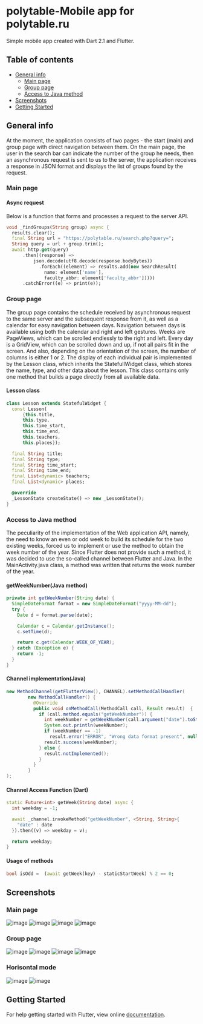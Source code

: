 # polytable-Mobile app for polytable.ru
Simple mobile app created with Dart 2.1 and Flutter.

## Table of contents
* [General info](#general-info)
  * [Main page](#main-page)
  * [Group page](#group-page)
  * [Access to Java method](#access-to-java-method)
* [Screenshots](#screenshots)
* [Getting Started](#getting-started)

## General info
At the moment, the application consists of two pages - the start (main) and group page with direct navigation between them.
On the main page, the user in the search bar can indicate the number of the group he needs, then an asynchronous request is sent to us to the server, the application receives a response in JSON format and displays the list of groups found by the request.

### Main page
#### Async request
Below is a function that forms and processes a request to the server API.
```dart
void _findGroups(String group) async {
  results.clear();
  final String url = "https://polytable.ru/search.php?query=";
  String query = url + group.trim();
  await http.get(query)
      .then((response) =>
          json.decode(utf8.decode(response.bodyBytes))
            .forEach((element) => results.add(new SearchResult(
              name: element['name'],
              faculty_abbr: element['faculty_abbr']))))
      .catchError((e) => print(e));

```
### Group page
The group page contains the schedule received by asynchronous request to the same server and the subsequent response from it, as well as a calendar for easy navigation between days. Navigation between days is available using both the calendar and right and left gestures.
Weeks are PageViews, which can be scrolled endlessly to the right and left.
Every day is a GridView, which can be scrolled down and up, if not all pairs fit in the screen. And also, depending on the orientation of the screen, the number of columns is either 1 or 2.
The display of each individual pair is implemented by the Lesson class, which inherits the StatefullWidget class, which stores the name, type, and other data about the lesson. This class contains only one method that builds a page directly from all available data.
#### Lesson class
```dart
class Lesson extends StatefulWidget {
  const Lesson(
      {this.title,
      this.type,
      this.time_start,
      this.time_end,
      this.teachers,
      this.places});

  final String title;
  final String type;
  final String time_start;
  final String time_end;
  final List<dynamic> teachers;
  final List<dynamic> places;

  @override
  _LessonState createState() => new _LessonState();
}
```

### Access to Java method
The peculiarity of the implementation of the Web application API, namely, the need to know an even or odd week to build its schedule for the two existing weeks, forced us to implement or use the method to obtain the week number of the year.
Since Flutter does not provide such a method, it was decided to use the so-called channel between Flutter and Java. In the MainActivity.java class, a method was written that returns the week number of the year.
#### getWeekNumber(Java method)
```java
private int getWeekNumber(String date) {
  SimpleDateFormat format = new SimpleDateFormat("yyyy-MM-dd");
  try {
    Date d = format.parse(date);

    Calendar c = Calendar.getInstance();
    c.setTime(d);

    return c.get(Calendar.WEEK_OF_YEAR);
  } catch (Exception e) {
    return -1;
  }
}
```
#### Channel implementation(Java)
```java
new MethodChannel(getFlutterView(), CHANNEL).setMethodCallHandler(
        new MethodCallHandler() {
          @Override
          public void onMethodCall(MethodCall call, Result result)  {
            if (call.method.equals("getWeekNumber")) {
              int weekNumber = getWeekNumber(call.argument("date").toString());
              System.out.println(weekNumber);
              if (weekNumber == -1)
                result.error("ERROR", "Wrong data format present", null);
              result.success(weekNumber);
            } else {
              result.notImplemented();
            }
          }
        }
);
```
#### Channel Access Function (Dart)
```dart
static Future<int> getWeek(String date) async {
  int weekday = -1;

  await _channel.invokeMethod("getWeekNumber", <String, String>{
    "date" : date
  }).then((v) => weekday = v);

  return weekday;
}
```
#### Usage of methods
```dart
bool isOdd =  (await getWeek(key) - staticStartWeek) % 2 == 0;
```

## Screenshots
### Main page
![image](https://user-images.githubusercontent.com/20505376/52518828-4fdfe080-2c62-11e9-882e-88889ce26737.png) ![image](https://user-images.githubusercontent.com/20505376/52518830-5e2dfc80-2c62-11e9-86cd-891b86f228a0.png) ![image](https://user-images.githubusercontent.com/20505376/52518840-89185080-2c62-11e9-8d80-618ac590783b.png) ![image](https://user-images.githubusercontent.com/20505376/52518841-8b7aaa80-2c62-11e9-9668-ade829792448.png) 
### Group page
![image](https://user-images.githubusercontent.com/20505376/52518844-8d446e00-2c62-11e9-83d7-ddf00c685bbe.png) ![image](https://user-images.githubusercontent.com/20505376/52518847-903f5e80-2c62-11e9-86a5-baf1cae5b066.png) ![image](https://user-images.githubusercontent.com/20505376/52518848-92092200-2c62-11e9-9e28-2312b114af7a.png) ![image](https://user-images.githubusercontent.com/20505376/52518851-946b7c00-2c62-11e9-815a-c395e2802631.png)
### Horisontal mode
![image](https://user-images.githubusercontent.com/20505376/52518853-96353f80-2c62-11e9-9f23-588bcc1bc348.png) ![image](https://user-images.githubusercontent.com/20505376/52518855-97ff0300-2c62-11e9-8087-9d10cb102d9c.png)

## Getting Started
For help getting started with Flutter, view online
[documentation](https://flutter.io/).
